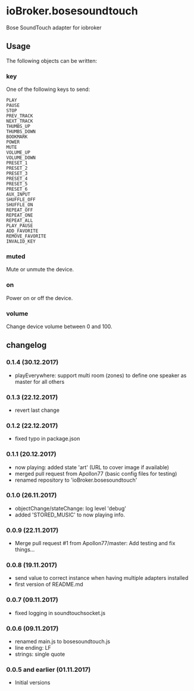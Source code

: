 # ioBroker.bosesoundtouch
Bose SoundTouch adapter for iobroker

## Usage

The following objects can be written:
### key

One of the following keys to send:

```
PLAY 
PAUSE 
STOP 
PREV_TRACK 
NEXT_TRACK 
THUMBS_UP 
THUMBS_DOWN 
BOOKMARK 
POWER 
MUTE 
VOLUME_UP 
VOLUME_DOWN 
PRESET_1 
PRESET_2 
PRESET_3 
PRESET_4 
PRESET_5 
PRESET_6 
AUX_INPUT 
SHUFFLE_OFF 
SHUFFLE_ON 
REPEAT_OFF 
REPEAT_ONE 
REPEAT_ALL 
PLAY_PAUSE 
ADD_FAVORITE 
REMOVE_FAVORITE 
INVALID_KEY
```

### muted

Mute or unmute the device.

### on

Power on or off the device.

### volume

Change device volume between 0 and 100.

## changelog
### 0.1.4 (30.12.2017)
* playEverywhere: support multi room (zones) to define one speaker as master for all others

### 0.1.3 (22.12.2017)
* revert last change

### 0.1.2 (22.12.2017)
* fixed typo in package.json

### 0.1.1 (20.12.2017)
* now playing: added state 'art' (URL to cover image if available)
* merged pull request from Apollon77 (basic config files for testing)
* renamed repository to 'ioBroker.bosesoundtouch'

### 0.1.0 (26.11.2017)
* objectChange/stateChange: log level 'debug'
* added 'STORED_MUSIC' to now playing info.

### 0.0.9 (22.11.2017)
* Merge pull request #1 from Apollon77/master: Add testing and fix things...

### 0.0.8 (19.11.2017)
* send value to correct instance when having multiple adapters installed
* first version of README.md

### 0.0.7 (09.11.2017)
* fixed logging in soundtouchsocket.js

### 0.0.6 (09.11.2017)
* renamed main.js to bosesoundtouch.js
* line ending: LF
* strings: single quote

### 0.0.5 and earlier (01.11.2017)
* Initial versions
